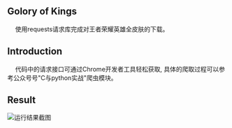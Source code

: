## Golory of Kings
&emsp; 使用requests请求库完成对王者荣耀英雄全皮肤的下载。

## Introduction
&emsp; 代码中的请求接口可通过Chrome开发者工具轻松获取, 具体的爬取过程可以参考公众号号"C与python实战"爬虫模块。

## Result
![运行结果截图](https://github.com/Northxw/Python3_WebSpider/blob/master/02-Golory_of_Kings/result.jpg)
